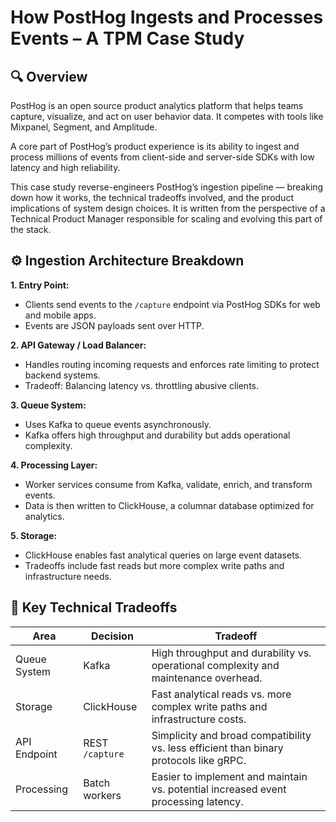 # How PostHog Ingests and Processes Events – A TPM Case Study

## 🔍 Overview

PostHog is an open source product analytics platform that helps teams capture, visualize, and act on user behavior data. It competes with tools like Mixpanel, Segment, and Amplitude.

A core part of PostHog’s product experience is its ability to ingest and process millions of events from client-side and server-side SDKs with low latency and high reliability.

This case study reverse-engineers PostHog’s ingestion pipeline — breaking down how it works, the technical tradeoffs involved, and the product implications of system design choices. It is written from the perspective of a Technical Product Manager responsible for scaling and evolving this part of the stack.

## ⚙️ Ingestion Architecture Breakdown

**1. Entry Point:**  
- Clients send events to the `/capture` endpoint via PostHog SDKs for web and mobile apps.  
- Events are JSON payloads sent over HTTP.

**2. API Gateway / Load Balancer:**  
- Handles routing incoming requests and enforces rate limiting to protect backend systems.  
- Tradeoff: Balancing latency vs. throttling abusive clients.

**3. Queue System:**  
- Uses Kafka to queue events asynchronously.  
- Kafka offers high throughput and durability but adds operational complexity.

**4. Processing Layer:**  
- Worker services consume from Kafka, validate, enrich, and transform events.  
- Data is then written to ClickHouse, a columnar database optimized for analytics.

**5. Storage:**  
- ClickHouse enables fast analytical queries on large event datasets.  
- Tradeoffs include fast reads but more complex write paths and infrastructure needs.

## 🧠 Key Technical Tradeoffs

| Area         | Decision          | Tradeoff                                                                 |
|--------------|-------------------|--------------------------------------------------------------------------|
| Queue System | Kafka             | High throughput and durability vs. operational complexity and maintenance overhead. |
| Storage      | ClickHouse        | Fast analytical reads vs. more complex write paths and infrastructure costs.      |
| API Endpoint | REST `/capture`   | Simplicity and broad compatibility vs. less efficient than binary protocols like gRPC. |
| Processing   | Batch workers     | Easier to implement and maintain vs. potential increased event processing latency. |


